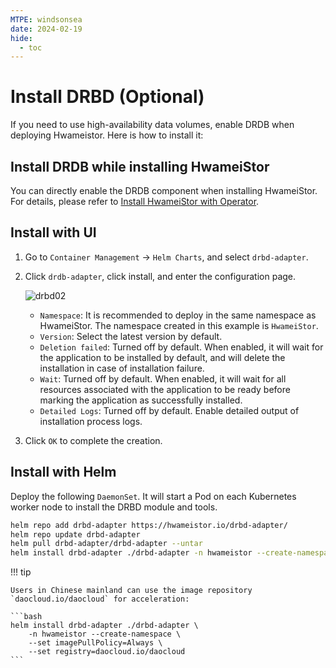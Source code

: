 ```yaml
---
MTPE: windsonsea
date: 2024-02-19
hide:
  - toc
---
```


# Install DRBD (Optional)

If you need to use high-availability data volumes, enable DRDB when deploying Hwameistor. Here is how to install it:

## Install DRDB while installing HwameiStor

You can directly enable the DRDB component when installing HwameiStor.
For details, please refer to [Install HwameiStor with Operator](deploy-operator.md).

## Install with UI

1. Go to `Container Management` -> `Helm Charts`, and select `drbd-adapter`.

2. Click `drdb-adapter`, click install, and enter the configuration page.

    ![drbd02](https://docs.daocloud.io/daocloud-docs-images/docs/en/docs/storage/hwameistor/img/drbd02.png)

    - `Namespace`: It is recommended to deploy in the same namespace as HwameiStor. The namespace created in this example is `HwameiStor`.
    - `Version`: Select the latest version by default.
    - `Deletion failed`: Turned off by default. When enabled, it will wait for the application to be installed by default, and will delete the installation in case of installation failure.
    - `Wait`: Turned off by default. When enabled, it will wait for all resources associated with the application to be ready before marking the application as successfully installed.
    - `Detailed Logs`: Turned off by default. Enable detailed output of installation process logs.

3. Click `OK` to complete the creation.

## Install with Helm

Deploy the following `DaemonSet`. It will start a Pod on each Kubernetes worker node to install the DRBD module and tools.

```bash
helm repo add drbd-adapter https://hwameistor.io/drbd-adapter/
helm repo update drbd-adapter
helm pull drbd-adapter/drbd-adapter --untar
helm install drbd-adapter ./drbd-adapter -n hwameistor --create-namespace
```

!!! tip

    Users in Chinese mainland can use the image repository `daocloud.io/daocloud` for acceleration:

    ```bash
    helm install drbd-adapter ./drbd-adapter \
        -n hwameistor --create-namespace \
        --set imagePullPolicy=Always \
        --set registry=daocloud.io/daocloud
    ```
